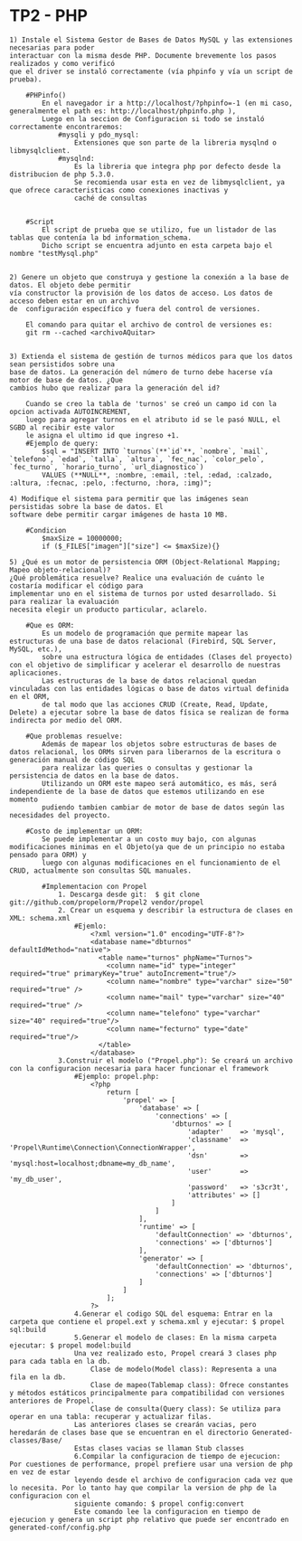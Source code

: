 # TP2 - PHP

	1) Instale el Sistema Gestor de Bases de Datos MySQL y las extensiones necesarias para poder
	interactuar con la misma desde PHP. Documente brevemente los pasos realizados y como verificó
	que el driver se instaló correctamente (vía phpinfo y vía un script de prueba).
	
		#PHPinfo()
			En el navegador ir a http://localhost/?phpinfo=-1 (en mi caso, generalmente el path es: http://localhost/phpinfo.php ),
			Luego en la seccion de Configuracion si todo se instaló correctamente encontraremos:
				#mysqli y pdo_mysql: 
					Extensiones que son parte de la libreria mysqlnd o libmysqlclient.
				#mysqlnd: 
					Es la libreria que integra php por defecto desde la distribucion de php 5.3.0.
					Se recomienda usar esta en vez de libmysqlclient, ya que ofrece caracteristicas como conexiones inactivas y
					caché de consultas 
			
			
		#Script
			El script de prueba que se utilizo, fue un listador de las tablas que contenía la bd information_schema. 
			Dicho script se encuentra adjunto en esta carpeta bajo el nombre "testMysql.php"
	
	
	2) Genere un objeto que construya y gestione la conexión a la base de datos. El objeto debe permitir
	vía constructor la provisión de los datos de acceso. Los datos de acceso deben estar en un archivo
	de  configuración específico y fuera del control de versiones.
		
		El comando para quitar el archivo de control de versiones es: 
		git rm --cached <archivoAQuitar>
	
	
	3) Extienda el sistema de gestión de turnos médicos para que los datos sean persistidos sobre una
	base de datos. La generación del número de turno debe hacerse vía motor de base de datos. ¿Que
	cambios hubo que realizar para la generación del id?
			
		Cuando se creo la tabla de 'turnos' se creó un campo id con la opcion activada AUTOINCREMENT,
		luego para agregar turnos en el atributo id se le pasó NULL, el SGBD al recibir este valor
		le asigna el ultimo id que ingreso +1.
		#Ejemplo de query:
			$sql = "INSERT INTO `turnos`(**`id`**, `nombre`, `mail`, `telefono`, `edad`, `talla`, `altura`, `fec_nac`, `color_pelo`, `fec_turno`, `horario_turno`, `url_diagnostico`) 
			VALUES (**NULL**, :nombre, :email, :tel, :edad, :calzado, :altura, :fecnac, :pelo, :fecturno, :hora, :img)";
			
	4) Modifique el sistema para permitir que las imágenes sean persistidas sobre la base de datos. El
	software debe permitir cargar imágenes de hasta 10 MB.
		
		#Condicion
			$maxSize = 10000000;
			if ($_FILES["imagen"]["size"] <= $maxSize){}
			
	5) ¿Qué es un motor de persistencia ORM (Object-Relational Mapping; Mapeo objeto-relacional)?
	¿Qué problemática resuelve? Realice una evaluación de cuánto le costaría modificar el código para
	implementar uno en el sistema de turnos por usted desarrollado. Si para realizar la evaluación
	necesita elegir un producto particular, aclarelo.
		
		#Que es ORM: 
			Es un modelo de programación que permite mapear las estructuras de una base de datos relacional (Firebird, SQL Server, MySQL, etc.),
			sobre una estructura lógica de entidades (Clases del proyecto) con el objetivo de simplificar y acelerar el desarrollo de nuestras aplicaciones.
			Las estructuras de la base de datos relacional quedan vinculadas con las entidades lógicas o base de datos virtual definida en el ORM,
			de tal modo que las acciones CRUD (Create, Read, Update, Delete) a ejecutar sobre la base de datos física se realizan de forma indirecta por medio del ORM.
		
		#Que problemas resuelve:
			Además de mapear los objetos sobre estructuras de bases de datos relacional, los ORMs sirven para liberarnos de la escritura o generación manual de código SQL
			para realizar las queries o consultas y gestionar la persistencia de datos en la base de datos.
			Utilizando un ORM este mapeo será automático, es más, será independiente de la base de datos que estemos utilizando en ese momento
			pudiendo tambien cambiar de motor de base de datos según las necesidades del proyecto.
		
		#Costo de implementar un ORM:
			Se puede implementar a un costo muy bajo, con algunas modificaciones minimas en el Objeto(ya que de un principio no estaba pensado para ORM) y
			luego con algunas modificaciones en el funcionamiento de el CRUD, actualmente son consultas SQL manuales.
			
			#Implementacion con Propel
				1. Descarga desde git:  $ git clone git://github.com/propelorm/Propel2 vendor/propel
				2. Crear un esquema y describir la estructura de clases en XML: schema.xml
					#Ejemlo:
						<?xml version="1.0" encoding="UTF-8"?>
						<database name="dbturnos" defaultIdMethod="native">
						  <table name="turnos" phpName="Turnos">
							<column name="id" type="integer" required="true" primaryKey="true" autoIncrement="true"/>
							<column name="nombre" type="varchar" size="50" required="true" />
							<column name="mail" type="varchar" size="40" required="true" />
							<column name="telefono" type="varchar" size="40" required="true"/>
							<column name="fecturno" type="date" required="true"/>
						  </table>
						</database>
				3.Construir el modelo ("Propel.php"): Se creará un archivo con la configuracion necesaria para hacer funcionar el framework
					#Ejemplo: propel.php:
						<?php
							return [
								'propel' => [
									'database' => [
										'connections' => [
											'dbturnos' => [
												'adapter'    => 'mysql',
												'classname'  => 'Propel\Runtime\Connection\ConnectionWrapper',
												'dsn'        => 'mysql:host=localhost;dbname=my_db_name',
												'user'       => 'my_db_user',
												'password'   => 's3cr3t',
												'attributes' => []
											]
										]
									],
									'runtime' => [
										'defaultConnection' => 'dbturnos',
										'connections' => ['dbturnos']
									],
									'generator' => [
										'defaultConnection' => 'dbturnos',
										'connections' => ['dbturnos']
									]
								]
							];
						?>
					4.Generar el codigo SQL del esquema: Entrar en la carpeta que contiene el propel.ext y schema.xml y ejecutar: $ propel sql:build
					5.Generar el modelo de clases: En la misma carpeta ejecutar: $ propel model:build
					Una vez realizado esto, Propel creará 3 clases php para cada tabla en la db. 
						Clase de modelo(Model class): Representa a una fila en la db.
						Clase de mapeo(Tablemap class): Ofrece constantes y métodos estáticos principalmente para compatibilidad con versiones anteriores de Propel.
						Clase de consulta(Query class): Se utiliza para operar en una tabla: recuperar y actualizar filas.
					Las anteriores clases se crearán vacias, pero heredarán de clases base que se encuentran en el directorio Generated-classes/Base/
					Estas clases vacias se llaman Stub classes
					6.Compilar la configuracion de tiempo de ejecucion: Por cuestiones de performance, propel prefiere usar una version de php en vez de estar
					leyendo desde el archivo de configuracion cada vez que lo necesita. Por lo tanto hay que compilar la version de php de la configuracion con el
					siguiente comando: $ propel config:convert
					Este comando lee la configuracion en tiempo de ejecucion y genera un script php relativo que puede ser encontrado en generated-conf/config.php
					
			
			
			
			
			
			
			
			
			
			
			
			
			
			
			
			
			
			
			
			
			